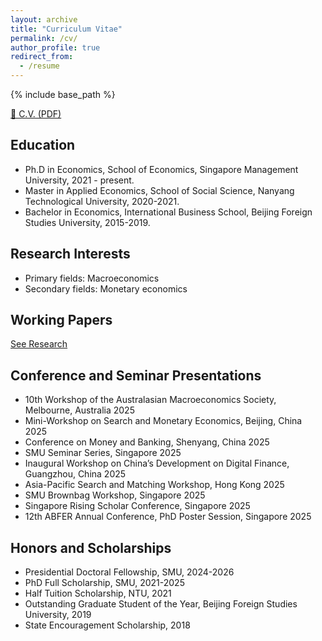 ```yaml
---
layout: archive
title: "Curriculum Vitae"
permalink: /cv/
author_profile: true
redirect_from:
  - /resume
---
```


{% include base_path %}

[📄 C.V. (PDF)](/assets/cv-en.pdf)

Education
-----
* Ph.D in Economics, School of Economics, Singapore Management University, 2021 - present.
* Master in Applied Economics, School of Social Science, Nanyang Technological University, 2020-2021.
* Bachelor in Economics, International Business School, Beijing Foreign Studies University, 2015-2019.

Research Interests
-----
* Primary fields: Macroeconomics  
* Secondary fields: Monetary economics

Working Papers
-----
[See Research](../research/)

Conference and Seminar Presentations
-----
* 10th Workshop of the Australasian Macroeconomics Society, Melbourne, Australia 2025
* Mini-Workshop on Search and Monetary Economics, Beijing, China 2025
* Conference on Money and Banking, Shenyang, China 2025
* SMU Seminar Series, Singapore 2025
* Inaugural Workshop on China’s Development on Digital Finance, Guangzhou, China 2025
* Asia-Pacific Search and Matching Workshop, Hong Kong 2025
* SMU Brownbag Workshop, Singapore 2025
* Singapore Rising Scholar Conference, Singapore 2025
* 12th ABFER Annual Conference, PhD Poster Session, Singapore 2025

Honors and Scholarships
-----
* Presidential Doctoral Fellowship, SMU, 2024-2026
* PhD Full Scholarship, SMU, 2021-2025
* Half Tuition Scholarship, NTU, 2021
* Outstanding Graduate Student of the Year, Beijing Foreign Studies University, 2019
* State Encouragement Scholarship, 2018
